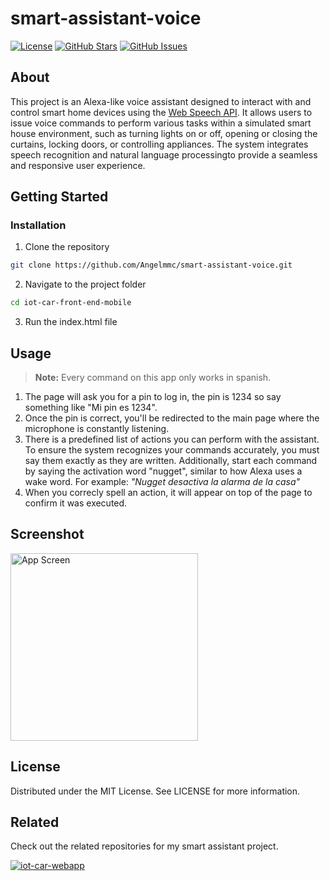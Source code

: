 # smart-assistant-voice

[![License](https://img.shields.io/badge/license-MIT-blue.svg)](LICENSE)
[![GitHub Stars](https://img.shields.io/github/stars/Angelmmc/smart-assistant-voice.svg)](https://github.com/Angelmmc/smart-assistant-voice/stargazers)
[![GitHub Issues](https://img.shields.io/github/issues/Angelmmc/smart-assistant-voice.svg)](https://github.com/Angelmmc/smart-assistant-voice/issues)

## About 
This project is an Alexa-like voice assistant designed to interact with and control smart home devices using the [Web Speech API](https://developer.mozilla.org/en-US/docs/Web/API/Web_Speech_API/Using_the_Web_Speech_API). It allows users to issue voice commands to perform various tasks within a simulated smart house environment, such as turning lights on or off, opening or closing the curtains, locking doors, or controlling appliances. The system integrates speech recognition and natural language processingto provide a seamless and responsive user experience.

##  Getting Started

###  Installation

1. Clone the repository
```bash
git clone https://github.com/Angelmmc/smart-assistant-voice.git
```
2. Navigate to the project folder
```bash
cd iot-car-front-end-mobile
```
3. Run the index.html file
   
## Usage

> **Note:** Every command on this app only works in spanish.

1.  The page will ask you for a pin to log in, the pin is 1234 so say something like "Mi pin es 1234".
2.  Once the pin is correct, you'll be redirected to the main page where the microphone is constantly listening.
3.  There is a predefined list of actions you can perform with the assistant. To ensure the system recognizes your commands accurately, you must say them exactly as they are written. Additionally, start each command by saying the activation word "nugget", similar to how Alexa uses a wake word. For example:
*"Nugget desactiva la alarma de la casa"*
5.  When you correcly spell an action, it will appear on top of the page to confirm it was executed. 

## Screenshot

<img src="https://github.com/Angelmmc/smart-assistant-voice/blob/master/assets/icon/screenshots/app_screen.jpg" alt="App Screen" width="300"/>

## License
Distributed under the MIT License. See LICENSE for more information.

## Related

Check out the related repositories for my smart assistant project.

[![iot-car-webapp](https://img.shields.io/badge/smart_assistant-monitoring-f55288?logo=github)](https://github.com/Angelmmc/smart-assistant-monitoring)


